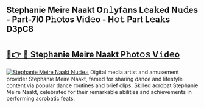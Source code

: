 ## Stephanie Meire Naakt O𝚗𝚕yf𝚊ns L𝚎a𝚔ed N𝚞𝚍es - Part-7l0 P𝚑𝚘tos Vi𝚍𝚎o - H𝚘𝚝 Part L𝚎a𝚔s D3pC8

# <h2><a href="http://kfe9fr.oniu.top/?m=Stephanie+Meire+Naakt">🔗👉 🔴 Stephanie Meire Naakt P𝚑ot𝚘𝚜 V𝚒d𝚎o</a></h2>

[![Stephanie Meire Naakt Nu𝚍e𝚜](https://i.imgur.com/0qMVB7G.gif)](http://kfe9fr.oniu.top/?m=Stephanie+Meire+Naakt)
Digital media artist and amusement provider Stephanie Meire Naakt, famed for sharing dance and lifestyle content via popular dance routines and brief clips. Skilled acrobat Stephanie Meire Naakt, celebrated for their remarkable abilities and achievements in performing acrobatic feats.  
